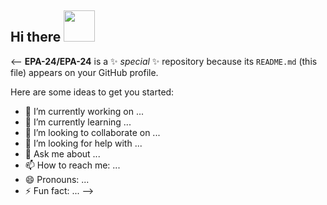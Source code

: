 ## Hi there <img src="https://media3.giphy.com/media/v1.Y2lkPTc5MGI3NjExZTNtbjZ2MDJodnIwcjc1bXQ2Nm51Z3Q4eW5sNmpqbzhpM2poN3BvYyZlcD12MV9pbnRlcm5hbF9naWZfYnlfaWQmY3Q9Zw/Nx0rz3jtxtEre/giphy.gif" width="50">

<--
**EPA-24/EPA-24** is a ✨ _special_ ✨ repository because its `README.md` (this file) appears on your GitHub profile.

Here are some ideas to get you started:

- 🔭 I’m currently working on ...
- 🌱 I’m currently learning ...
- 👯 I’m looking to collaborate on ...
- 🤔 I’m looking for help with ...
- 💬 Ask me about ...
- 📫 How to reach me: ...
- 😄 Pronouns: ...
- ⚡ Fun fact: ...
-->
